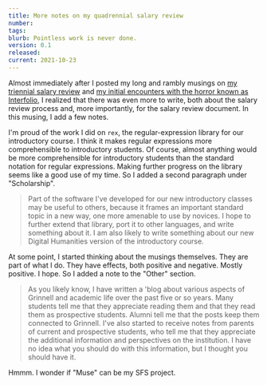 ```yaml
---
title: More notes on my quadrennial salary review
number: 
tags: 
blurb: Pointless work is never done.
version: 0.1
released: 
current: 2021-10-23
---
```

Almost immediately after I posted my long and rambly musings on
[my triennial salary review](salary-review-2021-10-23) and 
[my initial encounters with the horror known as Interfolio](worse-than-sedona-2021-10-23), I realized that there was even more to write, both about
the salary review process and, more importantly, for the salary review
document.  In this musing, I add a few notes.

I'm proud of the work I did on `rex`, the regular-expression library
for our introductory course.  I think it makes regular expressions
more comprehensible to introductory students.  Of course, almost
anything would be more comprehensible for introductory students
than the standard notation for regular expressions.  Making further
progress on the library seems like a good use of my time.  So I
added a second paragraph under "Scholarship".

> Part of the software I've developed for our new introductory
classes may be useful to others, because it frames an important
standard topic in a new way, one more amenable to use by novices.
I hope to further extend that library, port it to other languages,
and write something about it.  I am also likely to write something
about our new Digital Humanities version of the introductory course.

At some point, I started thinking about the musings themselves.  They
are part of what I do.  They have effects, both positive and negative.
Mostly positive.  I hope.  So I added a note to the "Other" section.

> As you likely know, I have written a 'blog about various aspects
of Grinnell and academic life over the past five or so years.  Many
students tell me that they appreciate reading them and that they
read them as prospective students.  Alumni tell me that the posts
keep them connected to Grinnell.  I've also started to receive notes
from parents of current and prospective students, who tell me that
they appreciate the additional information and perspectives on the
institution.  I have no idea what you should do with this information,
but I thought you should have it.

Hmmm.  I wonder if "Muse" can be my SFS project.
